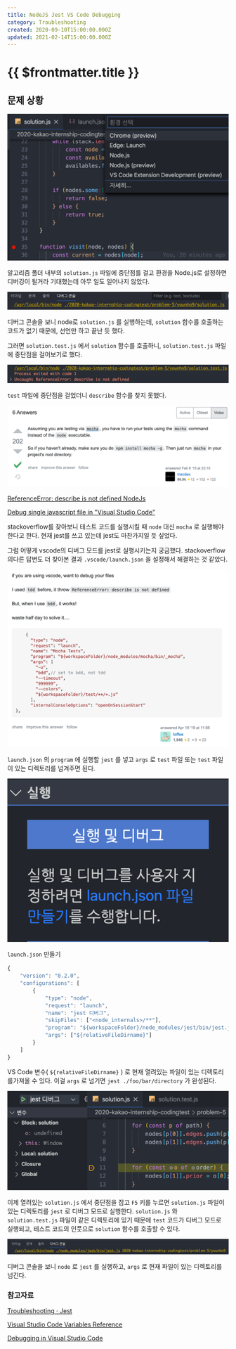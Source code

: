 ```yaml
---
title: NodeJS Jest VS Code Debugging
category: Troubleshooting
created: 2020-09-10T15:00:00.000Z
updated: 2021-02-14T15:00:00.000Z
---
```


# {{ $frontmatter.title }}

## 문제 상황

![nodejs-jest-vscode-debugging-image-0](./images/nodejs-jest-vscode-debugging-image-0.png)

알고리즘 폴더 내부의 `solution.js` 파일에 중단점를 걸고 환경을 Node.js로 설정하면 디버깅이 될거라 기대했는데 아무 일도 일어나지 않았다.

![nodejs-jest-vscode-debugging-image-1](./images/nodejs-jest-vscode-debugging-image-1.png)

디버그 콘솔을 보니 node로 `solution.js` 를 실행하는데, `solution` 함수를 호출하는 코드가 없기 때문에, 선언만 하고 끝난 듯 했다.

그러면 `solution.test.js` 에서 `solution` 함수를 호출하니, `solution.test.js` 파일에 중단점을 걸어보기로 했다.

![nodejs-jest-vscode-debugging-image-2](./images/nodejs-jest-vscode-debugging-image-2.png)

`test` 파일에 중단점을 걸었더니 `describe` 함수를 찾지 못했다.

![nodejs-jest-vscode-debugging-image-3](./images/nodejs-jest-vscode-debugging-image-3.png)

[ReferenceError: describe is not defined NodeJs](https://stackoverflow.com/questions/28400459/referenceerror-describe-is-not-defined-nodejs)

[Debug single javascript file in "Visual Studio Code"](https://stackoverflow.com/questions/47167457/debug-single-javascript-file-in-visual-studio-code)

stackoverflow를 찾아보니 테스트 코드를 실행시킬 때 `node` 대신 `mocha` 로 실행해야한다고 한다. 현재 jest를 쓰고 있는데 jest도 마찬가지일 듯 싶었다.

그럼 어떻게 vscode의 디버그 모드를 jest로 실행시키는지 궁금했다. stackoverflow의다른 답변도 더 찾아본 결과 `.vscode/launch.json` 을 설정해서 해결하는 것 같았다.

![nodejs-jest-vscode-debugging-image-4](./images/nodejs-jest-vscode-debugging-image-4.png)

`launch.json` 의 `program` 에 실행할 `jest` 를 넣고 `args` 로 `test` 파일 또는 `test` 파일이 있는 디렉토리를 넘겨주면 된다.

![nodejs-jest-vscode-debugging-image-5](./images/nodejs-jest-vscode-debugging-image-5.png)

`launch.json` 만들기

```javascript
{
    "version": "0.2.0",
    "configurations": [
        {
            "type": "node",
            "request": "launch",
            "name": "jest 디버그",
            "skipFiles": ["<node_internals>/**"],
            "program": "${workspaceFolder}/node_modules/jest/bin/jest.js",
            "args": ["${relativeFileDirname}"]
        }
    ]
}
```

VS Code 변수( `${relativeFileDirname}` ) 로 현재 열려있는 파일이 있는 디렉토리를가져올 수 있다. 이걸 `args` 로 넘기면 `jest ./foo/bar/directory` 가 완성된다.

![nodejs-jest-vscode-debugging-image-6](./images/nodejs-jest-vscode-debugging-image-6.png)

이제 열려있는 `solution.js` 에서 중단점을 잡고 `F5` 키를 누르면 `solution.js` 파일이 있는 디렉토리를 `jest` 로 디버그 모드로 실행한다. `solution.js` 와 `solution.test.js` 파일이 같은 디렉토리에 있기 때문에 `test` 코드가 디버그 모드로 실행되고, 테스트 코드의 인풋으로 `solution` 함수를 호출할 수 있다.

![nodejs-jest-vscode-debugging-image-7](./images/nodejs-jest-vscode-debugging-image-7.png)

디버그 콘솔을 보니 `node` 로 `jest` 를 실행하고, `args` 로 현재 파일이 있는 디렉토리를 넘긴다.

### 참고자료

[Troubleshooting · Jest](https://jestjs.io/docs/en/troubleshooting)

[Visual Studio Code Variables Reference](https://code.visualstudio.com/docs/editor/variables-reference)

[Debugging in Visual Studio Code](https://code.visualstudio.com/docs/editor/debugging)
